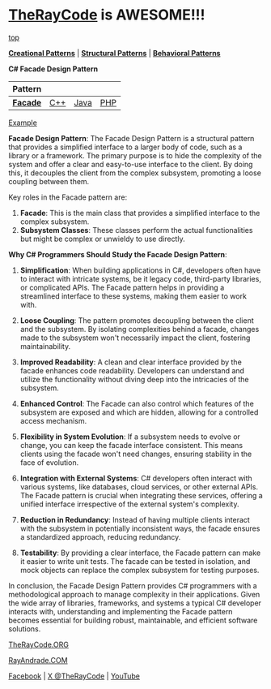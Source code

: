 # [TheRayCode](../../../README.md) is AWESOME!!!

[top](../README.md)

**[Creational Patterns](../README.md)** | **[Structural Patterns](../../Structural/README.md)** | **[Behavioral Patterns](../../Behavioral/README.md)**

**C# Facade Design Pattern**

|Pattern|   |   |   |
|---|---|---|---|
| [**Facade**](README.md) | [C++](../../../CPP/Structural/Facade/README.md) | [Java](../../../Java/Structural/Facade/README.md) | [PHP](../../../PHP/Structural/Facade/README.md) |

[Example](FE1/README.md)

**Facade Design Pattern**:
The Facade Design Pattern is a structural pattern that provides a simplified interface to a larger body of code, such as a library or a framework. The primary purpose is to hide the complexity of the system and offer a clear and easy-to-use interface to the client. By doing this, it decouples the client from the complex subsystem, promoting a loose coupling between them.

Key roles in the Facade pattern are:
1. **Facade**: This is the main class that provides a simplified interface to the complex subsystem.
2. **Subsystem Classes**: These classes perform the actual functionalities but might be complex or unwieldy to use directly.

**Why C# Programmers Should Study the Facade Design Pattern**:
1. **Simplification**: When building applications in C#, developers often have to interact with intricate systems, be it legacy code, third-party libraries, or complicated APIs. The Facade pattern helps in providing a streamlined interface to these systems, making them easier to work with.

2. **Loose Coupling**: The pattern promotes decoupling between the client and the subsystem. By isolating complexities behind a facade, changes made to the subsystem won't necessarily impact the client, fostering maintainability.

3. **Improved Readability**: A clean and clear interface provided by the facade enhances code readability. Developers can understand and utilize the functionality without diving deep into the intricacies of the subsystem.

4. **Enhanced Control**: The Facade can also control which features of the subsystem are exposed and which are hidden, allowing for a controlled access mechanism.

5. **Flexibility in System Evolution**: If a subsystem needs to evolve or change, you can keep the facade interface consistent. This means clients using the facade won't need changes, ensuring stability in the face of evolution.

6. **Integration with External Systems**: C# developers often interact with various systems, like databases, cloud services, or other external APIs. The Facade pattern is crucial when integrating these services, offering a unified interface irrespective of the external system's complexity.

7. **Reduction in Redundancy**: Instead of having multiple clients interact with the subsystem in potentially inconsistent ways, the facade ensures a standardized approach, reducing redundancy.

8. **Testability**: By providing a clear interface, the Facade pattern can make it easier to write unit tests. The facade can be tested in isolation, and mock objects can replace the complex subsystem for testing purposes.

In conclusion, the Facade Design Pattern provides C# programmers with a methodological approach to manage complexity in their applications. Given the wide array of libraries, frameworks, and systems a typical C# developer interacts with, understanding and implementing the Facade pattern becomes essential for building robust, maintainable, and efficient software solutions.

[TheRayCode.ORG](https://www.TheRayCode.org)

[RayAndrade.COM](https://www.RayAndrade.com)

[Facebook](https://www.facebook.com/TheRayCode/) | [X @TheRayCode](https://www.x.com/TheRayCode/) | [YouTube](https://www.youtube.com/TheRayCode/)
